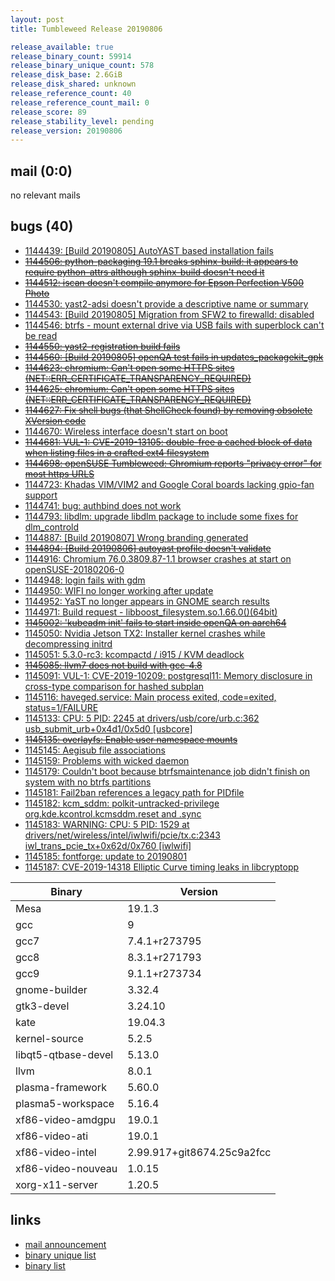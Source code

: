 ```yaml
---
layout: post
title: Tumbleweed Release 20190806

release_available: true
release_binary_count: 59914
release_binary_unique_count: 578
release_disk_base: 2.6GiB
release_disk_shared: unknown
release_reference_count: 40
release_reference_count_mail: 0
release_score: 89
release_stability_level: pending
release_version: 20190806
---
```


## mail (0:0)

no relevant mails

## bugs (40)

<!--more-->

- [1144439: \[Build 20190805\] AutoYAST based installation fails](https://bugzilla.opensuse.org/show_bug.cgi?id=1144439)
- ~~[1144506: python-packaging 19.1 breaks sphinx-build: it appears to require python-attrs although sphinx-build doesn't need it](https://bugzilla.opensuse.org/show_bug.cgi?id=1144506)~~
- ~~[1144512: iscan doesn't compile anymore for Epson Perfection V500 Photo](https://bugzilla.opensuse.org/show_bug.cgi?id=1144512)~~
- [1144530: yast2-adsi doesn't provide a descriptive name or summary](https://bugzilla.opensuse.org/show_bug.cgi?id=1144530)
- [1144543: \[Build 20190805\] Migration from SFW2 to firewalld: disabled](https://bugzilla.opensuse.org/show_bug.cgi?id=1144543)
- [1144546: btrfs - mount external drive via USB fails with superblock can't be read](https://bugzilla.opensuse.org/show_bug.cgi?id=1144546)
- ~~[1144550: yast2-registration build fails](https://bugzilla.opensuse.org/show_bug.cgi?id=1144550)~~
- ~~[1144560: \[Build 20190805\] openQA test fails in updates_packagekit_gpk](https://bugzilla.opensuse.org/show_bug.cgi?id=1144560)~~
- ~~[1144623: chromium: Can't open some HTTPS sites (NET::ERR_CERTIFICATE_TRANSPARENCY_REQUIRED)](https://bugzilla.opensuse.org/show_bug.cgi?id=1144623)~~
- ~~[1144625: chromium: Can't open some HTTPS sites (NET::ERR_CERTIFICATE_TRANSPARENCY_REQUIRED)](https://bugzilla.opensuse.org/show_bug.cgi?id=1144625)~~
- ~~[1144627: Fix shell bugs (that ShellCheck found) by removing obsolete XVersion code](https://bugzilla.opensuse.org/show_bug.cgi?id=1144627)~~
- [1144670: Wireless interface doesn't start on boot](https://bugzilla.opensuse.org/show_bug.cgi?id=1144670)
- ~~[1144681: VUL-1: CVE-2019-13105: double-free a cached block of data when listing files in a crafted ext4 filesystem](https://bugzilla.opensuse.org/show_bug.cgi?id=1144681)~~
- ~~[1144698: openSUSE Tumbleweed: Chromium reports "privacy error" for most https URLS](https://bugzilla.opensuse.org/show_bug.cgi?id=1144698)~~
- [1144723: Khadas VIM/VIM2 and Google Coral boards lacking gpio-fan support](https://bugzilla.opensuse.org/show_bug.cgi?id=1144723)
- [1144741: bug: authbind does not work](https://bugzilla.opensuse.org/show_bug.cgi?id=1144741)
- [1144793: libdlm: upgrade libdlm package to include some fixes for dlm_controld](https://bugzilla.opensuse.org/show_bug.cgi?id=1144793)
- [1144887: \[Build 20190807\] Wrong branding generated](https://bugzilla.opensuse.org/show_bug.cgi?id=1144887)
- ~~[1144894: \[Build 20190806\] autoyast profile doesn't validate](https://bugzilla.opensuse.org/show_bug.cgi?id=1144894)~~
- [1144916: Chromium 76.0.3809.87-1.1 browser crashes at start on openSUSE-20180206-0](https://bugzilla.opensuse.org/show_bug.cgi?id=1144916)
- [1144948: login fails with gdm](https://bugzilla.opensuse.org/show_bug.cgi?id=1144948)
- [1144950: WIFI no longer working after update](https://bugzilla.opensuse.org/show_bug.cgi?id=1144950)
- [1144952: YaST no longer appears in GNOME search results](https://bugzilla.opensuse.org/show_bug.cgi?id=1144952)
- [1144971: Build request - libboost_filesystem.so.1.66.0()(64bit)](https://bugzilla.opensuse.org/show_bug.cgi?id=1144971)
- ~~[1145002: 'kubeadm init' fails to start inside openQA on aarch64](https://bugzilla.opensuse.org/show_bug.cgi?id=1145002)~~
- [1145050: Nvidia Jetson TX2: Installer kernel crashes while decompressing initrd](https://bugzilla.opensuse.org/show_bug.cgi?id=1145050)
- [1145051: 5.3.0-rc3: kcompactd / i915 / KVM deadlock](https://bugzilla.opensuse.org/show_bug.cgi?id=1145051)
- ~~[1145085: llvm7 does not build with gcc-4.8](https://bugzilla.opensuse.org/show_bug.cgi?id=1145085)~~
- [1145091: VUL-1: CVE-2019-10209: postgresql11: Memory disclosure in cross-type comparison for hashed subplan](https://bugzilla.opensuse.org/show_bug.cgi?id=1145091)
- [1145116: haveged.service: Main process exited, code=exited, status=1/FAILURE](https://bugzilla.opensuse.org/show_bug.cgi?id=1145116)
- [1145133: CPU: 5 PID: 2245 at drivers/usb/core/urb.c:362 usb_submit_urb+0x4d1/0x5d0 \[usbcore\]](https://bugzilla.opensuse.org/show_bug.cgi?id=1145133)
- ~~[1145135: overlayfs: Enable user namespace mounts](https://bugzilla.opensuse.org/show_bug.cgi?id=1145135)~~
- [1145145: Aegisub file associations](https://bugzilla.opensuse.org/show_bug.cgi?id=1145145)
- [1145159: Problems with wicked daemon](https://bugzilla.opensuse.org/show_bug.cgi?id=1145159)
- [1145179: Couldn't boot because btrfsmaintenance job didn't finish on system with no btrfs partitions](https://bugzilla.opensuse.org/show_bug.cgi?id=1145179)
- [1145181: Fail2ban references a legacy path for PIDfile](https://bugzilla.opensuse.org/show_bug.cgi?id=1145181)
- [1145182: kcm_sddm: polkit-untracked-privilege org.kde.kcontrol.kcmsddm.reset and .sync](https://bugzilla.opensuse.org/show_bug.cgi?id=1145182)
- [1145183: WARNING: CPU: 5 PID: 1529 at drivers/net/wireless/intel/iwlwifi/pcie/tx.c:2343 iwl_trans_pcie_tx+0x62d/0x760 \[iwlwifi\]](https://bugzilla.opensuse.org/show_bug.cgi?id=1145183)
- [1145185: fontforge: update to 20190801](https://bugzilla.opensuse.org/show_bug.cgi?id=1145185)
- [1145187: CVE-2019-14318 Elliptic Curve timing leaks in libcryptopp](https://bugzilla.opensuse.org/show_bug.cgi?id=1145187)

Binary | Version
--- | ---
Mesa | 19.1.3
gcc | 9
gcc7 | 7.4.1+r273795
gcc8 | 8.3.1+r271793
gcc9 | 9.1.1+r273734
gnome-builder | 3.32.4
gtk3-devel | 3.24.10
kate | 19.04.3
kernel-source | 5.2.5
libqt5-qtbase-devel | 5.13.0
llvm | 8.0.1
plasma-framework | 5.60.0
plasma5-workspace | 5.16.4
xf86-video-amdgpu | 19.0.1
xf86-video-ati | 19.0.1
xf86-video-intel | 2.99.917+git8674.25c9a2fcc
xf86-video-nouveau | 1.0.15
xorg-x11-server | 1.20.5

## links

- [mail announcement](https://lists.opensuse.org/opensuse-factory/2019-08/msg00060.html)
- [binary unique list](http://download.opensuse.org/history/20190806/rpm.unique.list)
- [binary list](http://download.opensuse.org/history/20190806/rpm.list)
